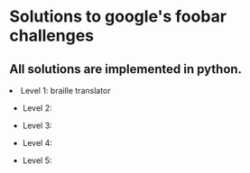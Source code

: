# Solutions to google's foobar challenges
## All solutions are implemented in python.
<li>
Level 1: braille translator

* Level 2:

* Level 3:

* Level 4:

* Level 5:
</li>
